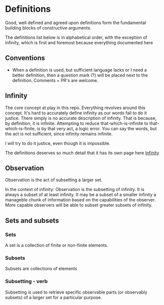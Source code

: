 # Definitions

Good, well defined and agreed upon definitions form the fundamental building blocks of constructive arguments.

The definitions list below is in alphabetical order, with the exception of infinity, which is first and foremost because everything documented here 

## Conventions
* When a definition is used, but sufficient language lacks or I need a better definition, then a question mark (?) will be placed next to the definition. Comments + PR's are welcome.

## Infinity

The core concept at play in this repo. Everything revolves around this concept. It's hard to accurately define infinity as our words fail to do it justice. There simply is no accurate description of infinity. That is because, by definition, it is infinite. Attempting to reduce that-which-is-infinite to that-which-is-finite, is by that very act, a logic error. You can say the words, but the act is not sufficient, since infinity remains infinite.

I will try to do it justice, even though it is impossible.

The definitions deserves so much detail that it has its own page here
 [Infinity](infnitity.md)

## Observation

Observation is the act of subsetting a larger set. 

In the context of infinity:
Observation is the subsetting of infinity. It is always a subset of at least infinity. 
It may be a subset of a smaller infinity
a manageble chunk of information based on the capabilities of the observer. More capable observers will be able to subset greater subsets of infinity.

## Sets and subsets



### Sets
A set is a collection of finite or non-finite elements. 

### Subsets
Subsets are collections of elements

### Subsetting - verb

Subsetting is used to retrieve specific observable parts (or observably subsets) of a larger set for a particular purpose.